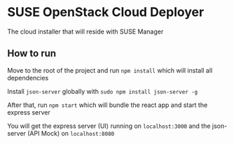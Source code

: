 # SUSE OpenStack Cloud Deployer
The cloud installer that will reside with SUSE Manager

## How to run
Move to the root of the project and run `npm install` which will install all dependencies

Install `json-server` globally with `sudo npm install json-server -g`

After that, run `npm start` which will bundle the react app and start the express server

You will get the express server (UI) running on `localhost:3000` and the json-server (API Mock) on `localhost:8080`